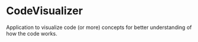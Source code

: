 # CodeVisualizer
Application to visualize code (or more) concepts for better understanding of how the code works.
